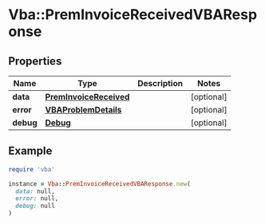 # Vba::PremInvoiceReceivedVBAResponse

## Properties

| Name | Type | Description | Notes |
| ---- | ---- | ----------- | ----- |
| **data** | [**PremInvoiceReceived**](PremInvoiceReceived.md) |  | [optional] |
| **error** | [**VBAProblemDetails**](VBAProblemDetails.md) |  | [optional] |
| **debug** | [**Debug**](Debug.md) |  | [optional] |

## Example

```ruby
require 'vba'

instance = Vba::PremInvoiceReceivedVBAResponse.new(
  data: null,
  error: null,
  debug: null
)
```

